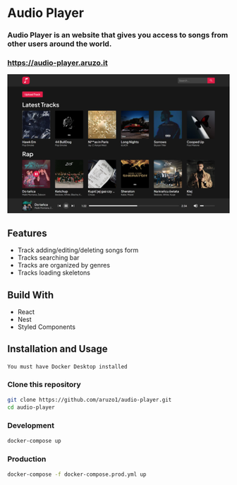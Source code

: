 # Audio Player

### Audio Player is an website that gives you access to songs from other users around the world.

### https://audio-player.aruzo.it

![preview](./images/preview.png)

## Features
- Track adding/editing/deleting songs form
- Tracks searching bar
- Tracks are organized by genres
- Tracks loading skeletons

## Build With

- React
- Nest
- Styled Components

## Installation and Usage
`You must have Docker Desktop installed`

### Clone this repository

```bash
git clone https://github.com/aruzo1/audio-player.git
cd audio-player
```

### Development

```bash
docker-compose up
```

### Production

```bash
docker-compose -f docker-compose.prod.yml up
```
